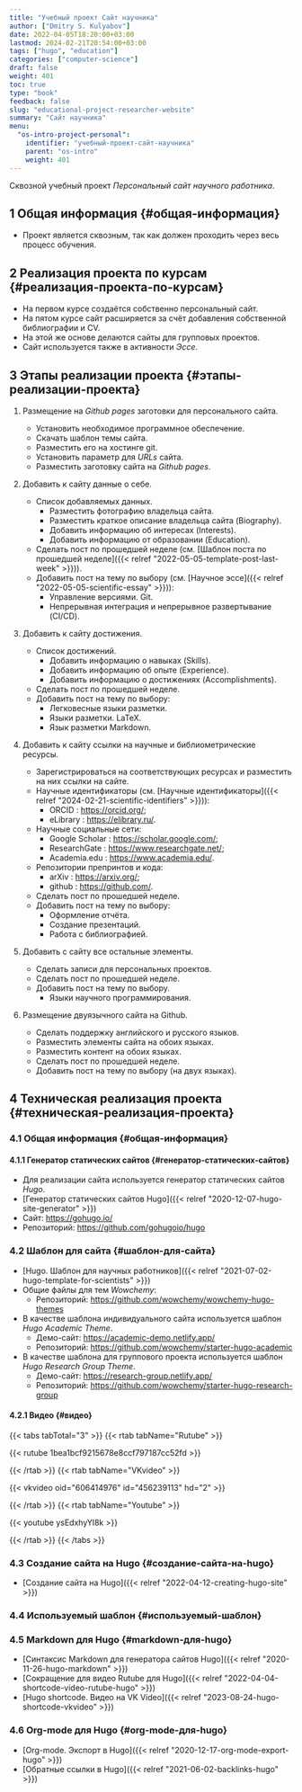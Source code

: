 ```yaml
---
title: "Учебный проект Сайт научника"
author: ["Dmitry S. Kulyabov"]
date: 2022-04-05T18:20:00+03:00
lastmod: 2024-02-21T20:54:00+03:00
tags: ["hugo", "education"]
categories: ["computer-science"]
draft: false
weight: 401
toc: true
type: "book"
feedback: false
slug: "educational-project-researcher-website"
summary: "Сайт научника"
menu:
  "os-intro-project-personal":
    identifier: "учебный-проект-сайт-научника"
    parent: "os-intro"
    weight: 401
---
```


Сквозной учебный проект _Персональный сайт научного работника_.

<!--more-->


## <span class="section-num">1</span> Общая информация {#общая-информация}

-   Проект является сквозным, так как должен проходить через весь процесс обучения.


## <span class="section-num">2</span> Реализация проекта по курсам {#реализация-проекта-по-курсам}

-   На первом курсе создаётся собственно персональный сайт.
-   На пятом курсе сайт расширяется за счёт добавления собственной библиографии и CV.
-   На этой же основе делаются сайты для групповых проектов.
-   Сайт используется также в активности _Эссе_.


## <span class="section-num">3</span> Этапы реализации проекта {#этапы-реализации-проекта}

1.  Размещение на _Github pages_ заготовки для персонального сайта.
    -   Установить необходимое программное обеспечение.
    -   Скачать шаблон темы сайта.
    -   Разместить его на хостинге git.
    -   Установить параметр для _URLs_ сайта.
    -   Разместить заготовку сайта на _Github pages_.

2.  Добавить к сайту данные о себе.
    -   Список добавляемых данных.
        -   Разместить фотографию владельца сайта.
        -   Разместить краткое описание владельца сайта (Biography).
        -   Добавить информацию об интересах (Interests).
        -   Добавить информацию от образовании (Education).
    -   Сделать пост по прошедшей неделе (см. [Шаблон поста по прошедшей неделе]({{< relref "2022-05-05-template-post-last-week" >}})).
    -   Добавить пост на тему по выбору (см. [Научное эссе]({{< relref "2022-05-05-scientific-essay" >}})):
        -   Управление версиями. Git.
        -   Непрерывная интеграция и непрерывное развертывание (CI/CD).

3.  Добавить к сайту достижения.
    -   Список достижений.
        -   Добавить информацию о навыках (Skills).
        -   Добавить информацию об опыте (Experience).
        -   Добавить информацию о достижениях (Accomplishments).
    -   Сделать пост по прошедшей неделе.
    -   Добавить пост на тему по выбору:
        -   Легковесные языки разметки.
        -   Языки разметки. LaTeX.
        -   Язык разметки Markdown.

4.  Добавить к сайту ссылки на научные и библиометрические ресурсы.
    -   Зарегистрироваться на соответствующих ресурсах и разместить на них ссылки на сайте.
    -   Научные идентификаторы (см. [Научные идентификаторы]({{< relref "2024-02-21-scientific-identifiers" >}})):
        -   ORCID : <https://orcid.org/>;
        -   eLibrary : <https://elibrary.ru/>.
    -   Научные социальные сети:
        -   Google Scholar : <https://scholar.google.com/>;
        -   ResearchGate : <https://www.researchgate.net/>;
        -   Academia.edu : <https://www.academia.edu/>.
    -   Репозитории препринтов и кода:
        -   arXiv : <https://arxiv.org/>;
        -   github : <https://github.com/>.
    -   Сделать пост по прошедшей неделе.
    -   Добавить пост на тему по выбору:
        -   Оформление отчёта.
        -   Создание презентаций.
        -   Работа с библиографией.

5.  Добавить с сайту все остальные элементы.
    -   Сделать записи для персональных проектов.
    -   Сделать пост по прошедшей неделе.
    -   Добавить пост на тему по выбору.
        -   Языки научного программирования.

6.  Размещение двуязычного сайта на Github.
    -   Сделать поддержку английского и русского языков.
    -   Разместить элементы сайта на обоих языках.
    -   Разместить контент на обоих языках.
    -   Сделать пост по прошедшей неделе.
    -   Добавить пост на тему по выбору (на двух языках).


## <span class="section-num">4</span> Техническая реализация проекта {#техническая-реализация-проекта}


### <span class="section-num">4.1</span> Общая информация {#общая-информация}


#### <span class="section-num">4.1.1</span> Генератор статических сайтов {#генератор-статических-сайтов}

-   Для реализации сайта используется генератор статических сайтов _Hugo_.
-   [Генератор статических сайтов Hugo]({{< relref "2020-12-07-hugo-site-generator" >}})
-   Сайт: <https://gohugo.io/>
-   Репозиторий: <https://github.com/gohugoio/hugo>


### <span class="section-num">4.2</span> Шаблон для сайта {#шаблон-для-сайта}

-   [Hugo. Шаблон для научных работников]({{< relref "2021-07-02-hugo-template-for-scientists" >}})
-   Общие файлы для тем _Wowchemy_:
    -   Репозиторий: <https://github.com/wowchemy/wowchemy-hugo-themes>
-   В качестве шаблона индивидуального сайта используется шаблон _Hugo Academic Theme_.
    -   Демо-сайт: <https://academic-demo.netlify.app/>
    -   Репозиторий: <https://github.com/wowchemy/starter-hugo-academic>
-   В качестве шаблона для группового проекта используется шаблон _Hugo Research Group Theme_.
    -   Демо-сайт: <https://research-group.netlify.app/>
    -   Репозиторий: <https://github.com/wowchemy/starter-hugo-research-group>


#### <span class="section-num">4.2.1</span> Видео {#видео}

{{< tabs tabTotal="3" >}}
{{< rtab tabName="Rutube" >}}

{{< rutube 1bea1bcf9215678e8ccf797187cc52fd >}}

{{< /rtab >}}
{{< rtab tabName="VKvideo" >}}

{{< vkvideo oid="606414976" id="456239113" hd="2" >}}

{{< /rtab >}}
{{< rtab tabName="Youtube" >}}

{{< youtube ysEdxhyYl8k >}}

{{< /rtab >}}
{{< /tabs >}}


### <span class="section-num">4.3</span> Создание сайта на Hugo {#создание-сайта-на-hugo}

-   [Создание сайта на Hugo]({{< relref "2022-04-12-creating-hugo-site" >}})


### <span class="section-num">4.4</span> Используемый шаблон {#используемый-шаблон}


### <span class="section-num">4.5</span> Markdown для Hugo {#markdown-для-hugo}

-   [Синтаксис Markdown для генератора сайтов Hugo]({{< relref "2020-11-26-hugo-markdown" >}})
-   [Сокращение для видео Rutube для Hugo]({{< relref "2022-04-04-shortcode-video-rutube-hugo" >}})
-   [Hugo shortcode. Видео на VK Video]({{< relref "2023-08-24-hugo-shortcode-vkvideo" >}})


### <span class="section-num">4.6</span> Org-mode для Hugo {#org-mode-для-hugo}

-   [Org-mode. Экспорт в Hugo]({{< relref "2020-12-17-org-mode-export-hugo" >}})
-   [Обратные ссылки в Hugo]({{< relref "2021-06-02-backlinks-hugo" >}})
